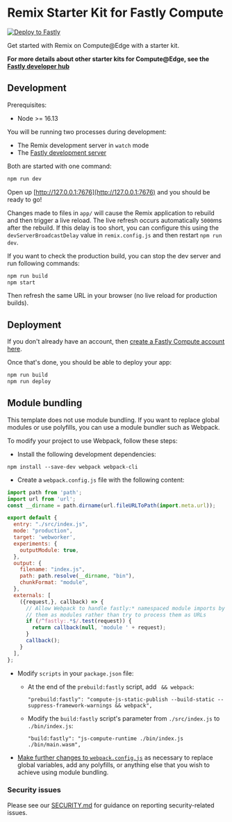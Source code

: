 # Remix Starter Kit for Fastly Compute

[![Deploy to Fastly](https://deploy.edgecompute.app/button)](https://deploy.edgecompute.app/deploy)

Get started with Remix on Compute@Edge with a starter kit.

**For more details about other starter kits for Compute@Edge, see the [Fastly developer hub](https://developer.fastly.com/solutions/starters)**

## Development

Prerequisites:

- Node >= 16.13

You will be running two processes during development:

- The Remix development server in `watch` mode
- The [Fastly development server](https://developer.fastly.com/learning/compute/testing/#running-a-local-testing-server)

Both are started with one command:

```sh
npm run dev
```

Open up [http://127.0.0.1:7676](http://127.0.0.1:7676) and you should be ready to go!

Changes made to files in `app/` will cause the Remix application to rebuild and then trigger a live reload.
The live refresh occurs automatically `5000`ms after the rebuild.  If this delay is too short, you can
configure this using the `devServerBroadcastDelay` value in `remix.config.js` and then restart `npm run dev`.

If you want to check the production build, you can stop the dev server and run following commands:

```sh
npm run build
npm start
```

Then refresh the same URL in your browser (no live reload for production builds).

## Deployment

If you don't already have an account, then [create a Fastly Compute account here](https://www.fastly.com/signup/edge-compute).

Once that's done, you should be able to deploy your app:

```sh
npm run build
npm run deploy
```

## Module bundling

This template does not use module bundling. If you want to replace global modules or use polyfills, you can use a module
bundler such as Webpack.

To modify your project to use Webpack, follow these steps:

* Install the following development dependencies:

```shell
npm install --save-dev webpack webpack-cli 
```

* Create a `webpack.config.js` file with the following content:

```js
import path from 'path';
import url from 'url';
const __dirname = path.dirname(url.fileURLToPath(import.meta.url));

export default {
  entry: "./src/index.js",
  mode: "production",
  target: 'webworker',
  experiments: {
    outputModule: true,
  },
  output: {
    filename: "index.js",
    path: path.resolve(__dirname, "bin"),
    chunkFormat: "module",
  },
  externals: [
    ({request,}, callback) => {
      // Allow Webpack to handle fastly:* namespaced module imports by treating
      // them as modules rather than try to process them as URLs
      if (/^fastly:.*$/.test(request)) {
        return callback(null, 'module ' + request);
      }
      callback();
    }
  ],
};
```

* Modify `scripts` in your `package.json` file:
    * At the end of the `prebuild:fastly` script, add ` && webpack`:
      ```
      "prebuild:fastly": "compute-js-static-publish --build-static --suppress-framework-warnings && webpack",
      ```
    * Modify the `build:fastly` script's parameter from `./src/index.js` to `./bin/index.js`:
      ```
      "build:fastly": "js-compute-runtime ./bin/index.js ./bin/main.wasm",
      ```

* [Make further changes to `webpack.config.js`](https://developer.fastly.com/learning/compute/javascript/#module-bundling) as necessary to replace global variables, add any polyfills,
  or anything else that you wish to achieve using module bundling.

### Security issues

Please see our [SECURITY.md](SECURITY.md) for guidance on reporting security-related issues.
